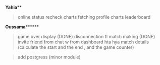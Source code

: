 ****************Yahia******************
> online status
> recheck charts fetching
> profile charts
>leaderboard

**************Oussama********************
> game over display (DONE)
> disconnection fl match making (DONE)
>invite friend from chat w from dashboard hta hya 
> match details (calculate the start and the end , and the game counter)



> add postgress (minor module)
